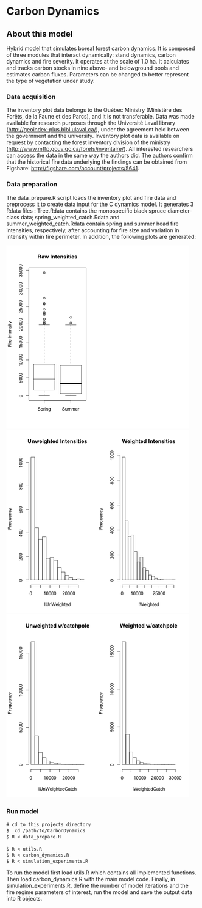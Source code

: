 # Carbon Dynamics

## About this model

Hybrid model that simulates boreal forest carbon dynamics. It is composed of three modules that interact dynamically: stand dynamics, carbon dynamics and fire severity. It operates at the scale of 1.0 ha. It calculates and tracks carbon stocks in nine above- and belowground pools and estimates carbon fluxes. Parameters can be changed to better represent the type of vegetation under study.

### Data acquisition

The inventory plot data belongs to the Québec Ministry (Ministère des Forêts, de la Faune et des Parcs), and it is not transferable. Data was made available for research purposes through the Université Laval library (http://geoindex-plus.bibl.ulaval.ca/), under the agreement held between the government and the university. Inventory plot data is available on request by contacting the forest inventory division of the ministry (http://www.mffp.gouv.qc.ca/forets/inventaire/). All interested researchers can access the data in the same way the authors did. The authors confirm that the historical fire data underlying the findings can be obtained from Figshare: http://figshare.com/account/projects/5641. 

### Data preparation

The data_prepare.R script loads the inventory plot and fire data and preprocess it to create data input for the C dynamics model. It generates 3 Rdata files : Tree.Rdata contains the monospecific black spruce diameter-class data; spring_weighted_catch.Rdata and summer_weighted_catch.Rdata contain spring and summer head fire intensities, respectively, after accounting for fire size and variation in intensity within fire perimeter.  In addition, the following plots are generated:

<img src="plots/Fire_intensities_by_fire_season.png">
<img src="plots/Histograms_size_weighted.png">
<img src="plots/Histograms_size_weighted_catchpole.png">


### Run model

    # cd to this projects directory
    $  cd /path/to/CarbonDynamics
    $ R < data_prepare.R

    $ R < utils.R
    $ R < carbon_dynamics.R
    $ R < simulation_experiments.R
    
To run the model first load utils.R which contains all implemented functions. Then load carbon_dynamics.R with the main model code. Finally, in simulation_experiments.R, define the number of model iterations and the fire regime parameters of interest, run the model and save the output data into R objects.
